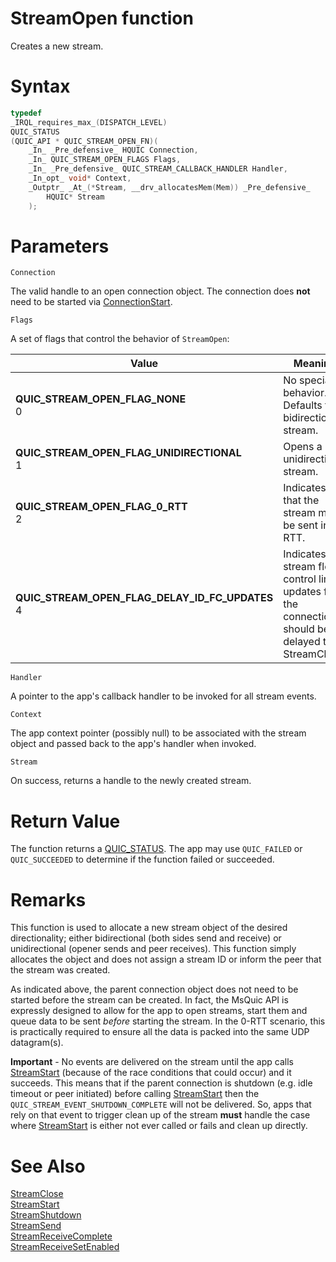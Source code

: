 StreamOpen function
======

Creates a new stream.

# Syntax

```C
typedef
_IRQL_requires_max_(DISPATCH_LEVEL)
QUIC_STATUS
(QUIC_API * QUIC_STREAM_OPEN_FN)(
    _In_ _Pre_defensive_ HQUIC Connection,
    _In_ QUIC_STREAM_OPEN_FLAGS Flags,
    _In_ _Pre_defensive_ QUIC_STREAM_CALLBACK_HANDLER Handler,
    _In_opt_ void* Context,
    _Outptr_ _At_(*Stream, __drv_allocatesMem(Mem)) _Pre_defensive_
        HQUIC* Stream
    );
```

# Parameters

`Connection`

The valid handle to an open connection object. The connection does **not** need to be started via [ConnectionStart](ConnectionStart.md).

`Flags`

A set of flags that control the behavior of `StreamOpen`:

Value | Meaning
--- | ---
**QUIC_STREAM_OPEN_FLAG_NONE**<br>0 | No special behavior. Defaults to bidirectional stream.
**QUIC_STREAM_OPEN_FLAG_UNIDIRECTIONAL**<br>1 | Opens a unidirectional stream.
**QUIC_STREAM_OPEN_FLAG_0_RTT**<br>2 | Indicates that the stream may be sent in 0-RTT.
**QUIC_STREAM_OPEN_FLAG_DELAY_ID_FC_UPDATES**<br>4 | Indicates stream flow control limit updates for the connection should be delayed to StreamClose.

`Handler`

A pointer to the app's callback handler to be invoked for all stream events.

`Context`

The app context pointer (possibly null) to be associated with the stream object and passed back to the app's handler when invoked.

`Stream`

On success, returns a handle to the newly created stream.

# Return Value

The function returns a [QUIC_STATUS](QUIC_STATUS.md). The app may use `QUIC_FAILED` or `QUIC_SUCCEEDED` to determine if the function failed or succeeded.

# Remarks

This function is used to allocate a new stream object of the desired directionality; either bidirectional (both sides send and receive) or unidirectional (opener sends and peer receives). This function simply allocates the object and does not assign a stream ID or inform the peer that the stream was created.

As indicated above, the parent connection object does not need to be started before the stream can be created. In fact, the MsQuic API is expressly designed to allow for the app to open streams, start them and queue data to be sent *before* starting the stream. In the 0-RTT scenario, this is practically required to ensure all the data is packed into the same UDP datagram(s).

**Important** - No events are delivered on the stream until the app calls [StreamStart](StreamStart.md) (because of the race conditions that could occur) and it succeeds. This means that if the parent connection is shutdown (e.g. idle timeout or peer initiated) before calling [StreamStart](StreamStart.md) then the `QUIC_STREAM_EVENT_SHUTDOWN_COMPLETE` will not be delivered. So, apps that rely on that event to trigger clean up of the stream **must** handle the case where [StreamStart](StreamStart.md) is either not ever called or fails and clean up directly.

# See Also

[StreamClose](StreamClose.md)<br>
[StreamStart](StreamStart.md)<br>
[StreamShutdown](StreamShutdown.md)<br>
[StreamSend](StreamSend.md)<br>
[StreamReceiveComplete](StreamReceiveComplete.md)<br>
[StreamReceiveSetEnabled](StreamReceiveSetEnabled.md)<br>
